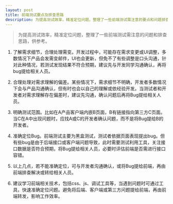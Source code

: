 ```yaml
---
layout: post
title: 前端测试要点及排查思路
description: 为提高测试效率，精准定位问题，整理了一些前端测试需注意的要点和问题排查思路，供参考。
---
```

> 为提高测试效率，精准定位问题，整理了一些前端测试需注意的问题和排查思路，供参考。

1. 了解需求细节，合理处理需变。开发过程中，可能存在需求变更或UI调整，多数情况下产品会发需变邮件，UI也会更新，但免不了有些调整是口头沟通，针对此种情况，若测试发现结果不符合预期，建议先与开发同学沟通确认，再将bug提给相关人员。

2. 合理处理对需求理解的偏差。某些情况下，需求细节不明确，开发者多数情况下会与产品沟通确认，但有时也会以自己的理解或依经验开发。当测试者和开发者对需求理解存在偏差时，建议先沟通，确认问题后再将Bug提给相关人员。

3. 明确测试范围。比如在A产品客户端内嵌B页面，B有链接指向第三方C页面。当C在A中出现问题时，应找A或C的开发者确认问题，而不是将Bug提给B的开发者。

4. 准确定位Bug。前端测试主要为黑盒测试，测试者依据页面表现提出bug。但有些bug是由于后端接口或客户端问题导致，此时需要测试利用工具，关注接口数据是否符合预期，将Bug提给相关人员，必要时评估前端是否需进行接口容错。

5. 以上几点，若不能准确定位，可与开发者沟通确认，或将Bug提给前端，再由前端排查解决或转给相关人员。

6. 建议学习前端相关技术，包括css、js、调试工具等，当遇到问题时可通过工具，快速准确定位问题。避免将后端、客户端或第三方问题提给前端，再由前端转发，影响工作效率。